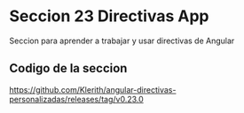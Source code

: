 # Seccion 23 Directivas App

Seccion para aprender a trabajar y usar directivas de Angular

## Codigo de la seccion

<https://github.com/Klerith/angular-directivas-personalizadas/releases/tag/v0.23.0>
